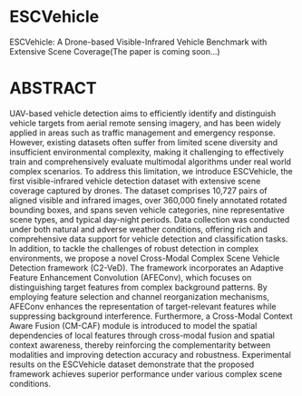 # ESCVehicle
ESCVehicle: A Drone-based Visible-Infrared Vehicle Benchmark with Extensive Scene Coverage(The paper is coming soon...)
# ABSTRACT
UAV-based vehicle detection aims to efficiently identify and distinguish vehicle targets from aerial remote sensing imagery, and has been widely applied in areas such as traffic management and emergency response. However, existing datasets often suffer from limited scene diversity and insufficient environmental complexity, making it challenging to effectively train and comprehensively evaluate multimodal algorithms under real world complex scenarios. To address this limitation, we introduce ESCVehicle, the first visible-infrared vehicle detection dataset with extensive scene coverage captured by drones. The dataset comprises 10,727 pairs of aligned visible and infrared images, over 360,000 finely annotated rotated bounding boxes, and spans seven vehicle categories, nine representative scene types, and typical day-night periods. Data collection was conducted under both natural and adverse weather conditions, offering rich and comprehensive data support for vehicle detection and classification tasks. In addition, to tackle the challenges of robust detection in complex environments, we propose a novel Cross-Modal Complex Scene Vehicle Detection framework (C2-VeD). The framework incorporates an Adaptive Feature Enhancement Convolution (AFEConv), which focuses on distinguishing target features from complex background patterns. By employing feature selection and channel reorganization mechanisms, AFEConv enhances the representation of target-relevant features while suppressing background interference. Furthermore, a Cross-Modal Context Aware Fusion (CM-CAF) module is introduced to model the spatial dependencies of local features through cross-modal fusion and spatial context awareness, thereby reinforcing the complementarity between modalities and improving detection accuracy and robustness. Experimental results on the ESCVehicle dataset demonstrate that the proposed framework achieves superior performance under various complex scene conditions. 
